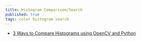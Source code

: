 ```yaml
---
title: Histogram Comparison/Search
published: true
tags: color histogram search
---
```

> 

- [3 Ways to Compare Histograms using OpenCV and Python](https://pyimagesearch.com/2014/07/14/3-ways-compare-histograms-using-opencv-python/)
